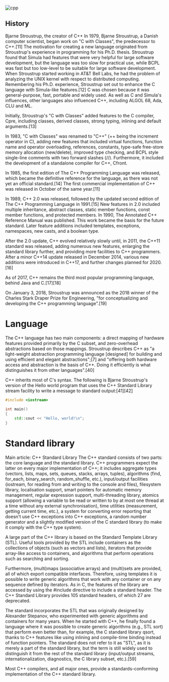 ![cpp](cpp.png)

## History

Bjarne Stroustrup, the creator of C++
In 1979, Bjarne Stroustrup, a Danish computer scientist, began work on "C with Classes", the predecessor to C++.[11] The motivation for creating a new language originated from Stroustrup's experience in programming for his Ph.D. thesis. Stroustrup found that Simula had features that were very helpful for large software development, but the language was too slow for practical use, while BCPL was fast but too low-level to be suitable for large software development. When Stroustrup started working in AT&T Bell Labs, he had the problem of analyzing the UNIX kernel with respect to distributed computing. Remembering his Ph.D. experience, Stroustrup set out to enhance the C language with Simula-like features.[12] C was chosen because it was general-purpose, fast, portable and widely used. As well as C and Simula's influences, other languages also influenced C++, including ALGOL 68, Ada, CLU and ML.

Initially, Stroustrup's "C with Classes" added features to the C compiler, Cpre, including classes, derived classes, strong typing, inlining and default arguments.[13]

In 1983, "C with Classes" was renamed to "C++" (++ being the increment operator in C), adding new features that included virtual functions, function name and operator overloading, references, constants, type-safe free-store memory allocation (new/delete), improved type checking, and BCPL style single-line comments with two forward slashes (//). Furthermore, it included the development of a standalone compiler for C++, Cfront.

In 1985, the first edition of The C++ Programming Language was released, which became the definitive reference for the language, as there was not yet an official standard.[14] The first commercial implementation of C++ was released in October of the same year.[11]

In 1989, C++ 2.0 was released, followed by the updated second edition of The C++ Programming Language in 1991.[15] New features in 2.0 included multiple inheritance, abstract classes, static member functions, const member functions, and protected members. In 1990, The Annotated C++ Reference Manual was published. This work became the basis for the future standard. Later feature additions included templates, exceptions, namespaces, new casts, and a boolean type.

After the 2.0 update, C++ evolved relatively slowly until, in 2011, the C++11 standard was released, adding numerous new features, enlarging the standard library further, and providing more facilities to C++ programmers. After a minor C++14 update released in December 2014, various new additions were introduced in C++17, and further changes planned for 2020.[16]

As of 2017, C++ remains the third most popular programming language, behind Java and C.[17][18]

On January 3, 2018, Stroustrup was announced as the 2018 winner of the Charles Stark Draper Prize for Engineering, "for conceptualizing and developing the C++ programming language".[19]

# Language
The C++ language has two main components: a direct mapping of hardware features provided primarily by the C subset, and zero-overhead abstractions based on those mappings. Stroustrup describes C++ as "a light-weight abstraction programming language [designed] for building and using efficient and elegant abstractions";[7] and "offering both hardware access and abstraction is the basis of C++. Doing it efficiently is what distinguishes it from other languages".[40]

C++ inherits most of C's syntax. The following is Bjarne Stroustrup's version of the Hello world program that uses the C++ Standard Library stream facility to write a message to standard output:[41][42]

```c++
#include <iostream>

int main()
{
    std::cout << "Hello, world!\n";
}
```

# Standard library
Main article: C++ Standard Library
The C++ standard consists of two parts: the core language and the standard library. C++ programmers expect the latter on every major implementation of C++; it includes aggregate types (vectors, lists, maps, sets, queues, stacks, arrays, tuples), algorithms (find, for_each, binary_search, random_shuffle, etc.), input/output facilities (iostream, for reading from and writing to the console and files), filesystem library, localisation support, smart pointers for automatic memory management, regular expression support, multi-threading library, atomics support (allowing a variable to be read or written to by at most one thread at a time without any external synchronisation), time utilities (measurement, getting current time, etc.), a system for converting error reporting that doesn't use C++ exceptions into C++ exceptions, a random number generator and a slightly modified version of the C standard library (to make it comply with the C++ type system).

A large part of the C++ library is based on the Standard Template Library (STL). Useful tools provided by the STL include containers as the collections of objects (such as vectors and lists), iterators that provide array-like access to containers, and algorithms that perform operations such as searching and sorting.

Furthermore, (multi)maps (associative arrays) and (multi)sets are provided, all of which export compatible interfaces. Therefore, using templates it is possible to write generic algorithms that work with any container or on any sequence defined by iterators. As in C, the features of the library are accessed by using the #include directive to include a standard header. The C++ Standard Library provides 105 standard headers, of which 27 are deprecated.

The standard incorporates the STL that was originally designed by Alexander Stepanov, who experimented with generic algorithms and containers for many years. When he started with C++, he finally found a language where it was possible to create generic algorithms (e.g., STL sort) that perform even better than, for example, the C standard library qsort, thanks to C++ features like using inlining and compile-time binding instead of function pointers. The standard does not refer to it as "STL", as it is merely a part of the standard library, but the term is still widely used to distinguish it from the rest of the standard library (input/output streams, internationalization, diagnostics, the C library subset, etc.).[59]

Most C++ compilers, and all major ones, provide a standards-conforming implementation of the C++ standard library.
